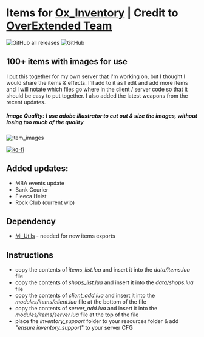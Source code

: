 # Items for [Ox_Inventory](https://github.com/overextended/ox_inventory) | **Credit to [OverExtended Team](https://github.com/overextended)**

![GitHub all releases](https://img.shields.io/github/downloads/MIAgimir/Ox_Inventory-ItemsTemplate/total)
![GitHub](https://img.shields.io/github/license/MIAgimir/Ox_Inventory-ItemsTemplate)
## 100+ items with images for use
I put this together for my own server that I'm working on, but I thought I would share the items & effects. I'll add to it as I edit and add more items and I will notate which files go where in the client / server code so that it should be easy to put together. I also added the latest weapons from the recent updates.

##### Image Quality: *I use adobe illustrator to cut out & size the images, without losing too much of the quality*
![item_images](https://user-images.githubusercontent.com/116332087/220464487-23600a1c-9702-4696-bee7-4ac62df7eb9f.png)

[![ko-fi](https://ko-fi.com/img/githubbutton_sm.svg)](https://ko-fi.com/S6S5IBXL6)

## Added updates:
  * MBA events update
  * Bank Courier
  * Fleeca Heist
  * Rock Club (current wip)  

## Dependency
  * [Mi_Utils](https://github.com/MesaIndigo/mi_utils/tree/main) - needed for new items exports

## Instructions
- copy the contents of *items_list.lua* and insert it into the *data/items.lua* file
- copy the contents of *shops_list.lua* and insert it into the *data/shops.lua* file
- copy the contents of *client_add.lua* and insert it into the *modules/items/client.lua* file at the bottom of the file
- copy the contents of *server_add.lua* and insert it into the *modules/items/server.lua* file at the top of the file
- place the *inventory_support* folder to your resources folder & add "*ensure inventory_support*" to your server CFG
